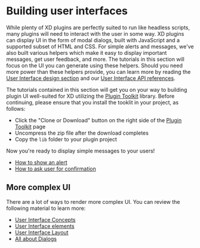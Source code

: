 # Building user interfaces

While plenty of XD plugins are perfectly suited to run like headless scripts, many plugins will need to interact with the user in some way. XD plugins can display UI in the form of modal dialogs, built with JavaScript and a supported subset of HTML and CSS. For simple alerts and messages, we've also built various helpers which make it easy to display important messages, get user feedback, and more. The tutorials in this section will focus on the UI you can generate using these helpers. Should you need more power than these helpers provide, you can learn more by reading the [User Interface design section](/design/user-interface/index.md) and our [User Interface API references](/reference/uxp/ui-html-index.md).

The tutorials contained in this section will get you on your way to building plugin UI well-suited for XD utilizing the [Plugin Toolkit](https://github.com/AdobeXD/plugin-toolkit) library. Before continuing, please ensure that you install the tooklit in your project, as follows:

* Click the "Clone or Download" button on the right side of the [Plugin Toolkit](https://github.com/AdobeXD/plugin-toolkit) page
* Uncompress the zip file after the download completes
* Copy the `lib` folder to your plugin project

Now you're ready to display simple messages to your users!

* [How to show an alert](./how-to-show-an-alert/index.md)
* [How to ask user for confirmation](./how-to-ask-user-for-confirmation/index.md)


## More complex UI

There are a lot of ways to render more complex UI. You can review the following material to learn more:

* [User Interface Concepts](/reference/ui/index.md)
* [User Interface elements](/reference/ui/elements/index.md)
* [User Interface Layout](/reference/ui/layout/index.md)
* [All about Dialogs](/reference/ui/dialogs/index.md)
